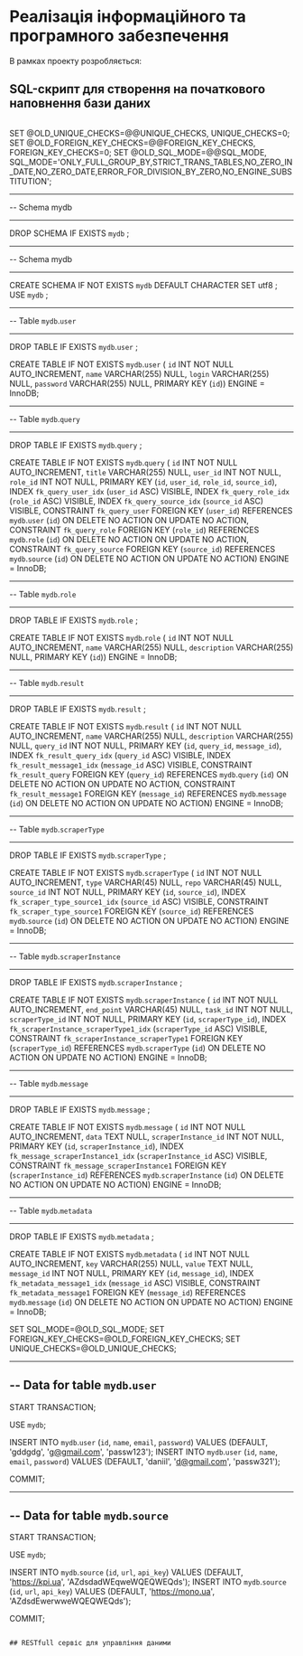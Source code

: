 # Реалізація інформаційного та програмного забезпечення

В рамках проекту розробляється: 
## SQL-скрипт для створення на початкового наповнення бази даних
```

```
SET @OLD_UNIQUE_CHECKS=@@UNIQUE_CHECKS, UNIQUE_CHECKS=0;
SET @OLD_FOREIGN_KEY_CHECKS=@@FOREIGN_KEY_CHECKS, FOREIGN_KEY_CHECKS=0;
SET @OLD_SQL_MODE=@@SQL_MODE, SQL_MODE='ONLY_FULL_GROUP_BY,STRICT_TRANS_TABLES,NO_ZERO_IN_DATE,NO_ZERO_DATE,ERROR_FOR_DIVISION_BY_ZERO,NO_ENGINE_SUBSTITUTION';

-- -----------------------------------------------------
-- Schema mydb
-- -----------------------------------------------------
DROP SCHEMA IF EXISTS `mydb` ;

-- -----------------------------------------------------
-- Schema mydb
-- -----------------------------------------------------
CREATE SCHEMA IF NOT EXISTS `mydb` DEFAULT CHARACTER SET utf8 ;
USE `mydb` ;

-- -----------------------------------------------------
-- Table `mydb`.`user`
-- -----------------------------------------------------
DROP TABLE IF EXISTS `mydb`.`user` ;

CREATE TABLE IF NOT EXISTS `mydb`.`user` (
  `id` INT NOT NULL AUTO_INCREMENT,
  `name` VARCHAR(255) NULL,
  `login` VARCHAR(255) NULL,
  `password` VARCHAR(255) NULL,
  PRIMARY KEY (`id`))
ENGINE = InnoDB;

-- -----------------------------------------------------
-- Table `mydb`.`query`
-- -----------------------------------------------------
DROP TABLE IF EXISTS `mydb`.`query` ;

CREATE TABLE IF NOT EXISTS `mydb`.`query` (
  `id` INT NOT NULL AUTO_INCREMENT,
  `title` VARCHAR(255) NULL,
  `user_id` INT NOT NULL,
  `role_id` INT NOT NULL,
  PRIMARY KEY (`id`, `user_id`, `role_id`, `source_id`),
  INDEX `fk_query_user_idx` (`user_id` ASC) VISIBLE,
  INDEX `fk_query_role_idx` (`role_id` ASC) VISIBLE,
  INDEX `fk_query_source_idx` (`source_id` ASC) VISIBLE,
  CONSTRAINT `fk_query_user`
    FOREIGN KEY (`user_id`)
    REFERENCES `mydb`.`user` (`id`)
    ON DELETE NO ACTION
    ON UPDATE NO ACTION,
  CONSTRAINT `fk_query_role`
    FOREIGN KEY (`role_id`)
    REFERENCES `mydb`.`role` (`id`)
    ON DELETE NO ACTION
    ON UPDATE NO ACTION,
  CONSTRAINT `fk_query_source`
    FOREIGN KEY (`source_id`)
    REFERENCES `mydb`.`source` (`id`)
    ON DELETE NO ACTION
    ON UPDATE NO ACTION)
ENGINE = InnoDB;


-- -----------------------------------------------------
-- Table `mydb`.`role`
-- -----------------------------------------------------
DROP TABLE IF EXISTS `mydb`.`role` ;

CREATE TABLE IF NOT EXISTS `mydb`.`role` (
  `id` INT NOT NULL AUTO_INCREMENT,
  `name` VARCHAR(255) NULL,
  `description` VARCHAR(255) NULL,
  PRIMARY KEY (`id`))
ENGINE = InnoDB;

-- -----------------------------------------------------
-- Table `mydb`.`result`
-- -----------------------------------------------------
DROP TABLE IF EXISTS `mydb`.`result` ;

CREATE TABLE IF NOT EXISTS `mydb`.`result` (
  `id` INT NOT NULL AUTO_INCREMENT,
  `name` VARCHAR(255) NULL,
  `description` VARCHAR(255) NULL,
  `query_id` INT NOT NULL,
  PRIMARY KEY (`id`, `query_id`, `message_id`),
  INDEX `fk_result_query_idx` (`query_id` ASC) VISIBLE,
  INDEX `fk_result_message1_idx` (`message_id` ASC) VISIBLE,
  CONSTRAINT `fk_result_query`
    FOREIGN KEY (`query_id`)
    REFERENCES `mydb`.`query` (`id`)
    ON DELETE NO ACTION
    ON UPDATE NO ACTION,
    CONSTRAINT `fk_result_message1`
    FOREIGN KEY (`message_id`)
    REFERENCES `mydb`.`message` (`id`)
    ON DELETE NO ACTION
    ON UPDATE NO ACTION)
ENGINE = InnoDB;

-- -----------------------------------------------------
-- Table `mydb`.`scraperType`
-- -----------------------------------------------------
DROP TABLE IF EXISTS `mydb`.`scraperType` ;

CREATE TABLE IF NOT EXISTS `mydb`.`scraperType` (
  `id` INT NOT NULL AUTO_INCREMENT,
  `type` VARCHAR(45) NULL,
  `repo` VARCHAR(45) NULL,
  `source_id` INT NOT NULL,
  PRIMARY KEY (`id`, `source_id`),
  INDEX `fk_scraper_type_source1_idx` (`source_id` ASC) VISIBLE,
  CONSTRAINT `fk_scraper_type_source1`
    FOREIGN KEY (`source_id`)
    REFERENCES `mydb`.`source` (`id`)
    ON DELETE NO ACTION
    ON UPDATE NO ACTION)
ENGINE = InnoDB;


-- -----------------------------------------------------
-- Table `mydb`.`scraperInstance`
-- -----------------------------------------------------
DROP TABLE IF EXISTS `mydb`.`scraperInstance` ;

CREATE TABLE IF NOT EXISTS `mydb`.`scraperInstance` (
  `id` INT NOT NULL AUTO_INCREMENT,
  `end_point` VARCHAR(45) NULL,
  `task_id` INT NOT NULL,
  `scraperType_id` INT NOT NULL,
  PRIMARY KEY (`id`, `scraperType_id`),
  INDEX `fk_scraperInstance_scraperType1_idx` (`scraperType_id` ASC) VISIBLE,
  CONSTRAINT `fk_scraperInstance_scraperType1`
    FOREIGN KEY (`scraperType_id`)
    REFERENCES `mydb`.`scraperType` (`id`)
    ON DELETE NO ACTION
    ON UPDATE NO ACTION)
ENGINE = InnoDB;


-- -----------------------------------------------------
-- Table `mydb`.`message`
-- -----------------------------------------------------
DROP TABLE IF EXISTS `mydb`.`message` ;

CREATE TABLE IF NOT EXISTS `mydb`.`message` (
  `id` INT NOT NULL AUTO_INCREMENT,
  `data` TEXT NULL,
  `scraperInstance_id` INT NOT NULL,
  PRIMARY KEY (`id`, `scraperInstance_id`),
  INDEX `fk_message_scraperInstance1_idx` (`scraperInstance_id` ASC) VISIBLE,
  CONSTRAINT `fk_message_scraperInstance1`
    FOREIGN KEY (`scraperInstance_id`)
    REFERENCES `mydb`.`scraperInstance` (`id`)
    ON DELETE NO ACTION
    ON UPDATE NO ACTION)
ENGINE = InnoDB;


-- -----------------------------------------------------
-- Table `mydb`.`metadata`
-- -----------------------------------------------------
DROP TABLE IF EXISTS `mydb`.`metadata` ;

CREATE TABLE IF NOT EXISTS `mydb`.`metadata` (
  `id` INT NOT NULL AUTO_INCREMENT,
  `key` VARCHAR(255) NULL,
  `value` TEXT NULL,
  `message_id` INT NOT NULL,
  PRIMARY KEY (`id`, `message_id`),
  INDEX `fk_metadata_message1_idx` (`message_id` ASC) VISIBLE,
  CONSTRAINT `fk_metadata_message1`
    FOREIGN KEY (`message_id`)
    REFERENCES `mydb`.`message` (`id`)
    ON DELETE NO ACTION
    ON UPDATE NO ACTION)
ENGINE = InnoDB;


SET SQL_MODE=@OLD_SQL_MODE;
SET FOREIGN_KEY_CHECKS=@OLD_FOREIGN_KEY_CHECKS;
SET UNIQUE_CHECKS=@OLD_UNIQUE_CHECKS;

--------------------------------------------------------
-- Data for table `mydb`.`user`
--------------------------------------------------------

START TRANSACTION;

USE `mydb`;

INSERT INTO `mydb`.`user` (`id`, `name`, `email`, `password`) VALUES (DEFAULT, 'gddgdg', 'g@gmail.com', 'passw123');
INSERT INTO `mydb`.`user` (`id`, `name`, `email`, `password`) VALUES (DEFAULT, 'daniil', 'd@gmail.com', 'passw321');

COMMIT;

-------------------------------------------------------
-- Data for table `mydb`.`source`
-------------------------------------------------------

START TRANSACTION;

USE `mydb`;

INSERT INTO `mydb`.`source` (`id`, `url`, `api_key`) VALUES (DEFAULT, 'https://kpi.ua', 'AZdsdadWEqweWQEQWEQds');
INSERT INTO `mydb`.`source` (`id`, `url`, `api_key`) VALUES (DEFAULT, 'https://mono.ua', 'AZdsdEwerwweWQEQWEQds');

COMMIT;
```

## RESTfull сервіс для управління даними

